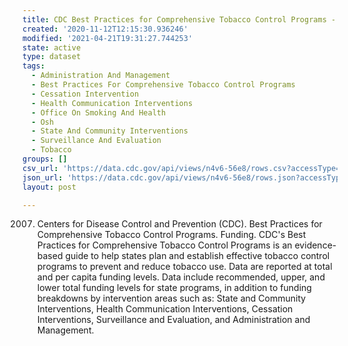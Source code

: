 ```yaml
---
title: CDC Best Practices for Comprehensive Tobacco Control Programs - 2007
created: '2020-11-12T12:15:30.936246'
modified: '2021-04-21T19:31:27.744253'
state: active
type: dataset
tags:
  - Administration And Management
  - Best Practices For Comprehensive Tobacco Control Programs
  - Cessation Intervention
  - Health Communication Interventions
  - Office On Smoking And Health
  - Osh
  - State And Community Interventions
  - Surveillance And Evaluation
  - Tobacco
groups: []
csv_url: 'https://data.cdc.gov/api/views/n4v6-56e8/rows.csv?accessType=DOWNLOAD'
json_url: 'https://data.cdc.gov/api/views/n4v6-56e8/rows.json?accessType=DOWNLOAD'
layout: post

---
```

2007. Centers for Disease Control and Prevention (CDC). Best Practices for Comprehensive Tobacco Control Programs. Funding. CDC's Best Practices for Comprehensive Tobacco Control Programs is an evidence-based guide to help states plan and establish effective tobacco control programs to prevent and reduce tobacco use.  Data are reported at total and per capita funding levels. Data include recommended, upper, and lower total funding levels for state programs, in addition to funding breakdowns by intervention areas such as: State and Community Interventions, Health Communication Interventions, Cessation Interventions, Surveillance and Evaluation, and Administration and Management.
